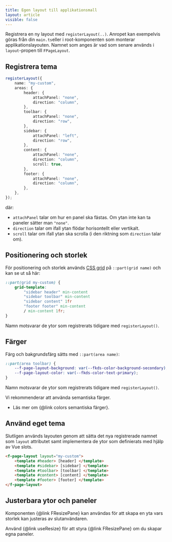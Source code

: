 ```yaml
---
title: Egen layout till applikationsmall
layout: article
visible: false
---
```


Registrera en ny layout med `registerLayout(..)`.
Anropet kan exempelvis göras från din `main.ts`eller i root-komponenten som monterar applikationslayouten.
Namnet som anges är vad som senare används i `layout`-propen till `FPageLayout`.

## Registrera tema

```ts
registerLayout({
    name: "my-custom",
    areas: {
        header: {
            attachPanel: "none",
            direction: "column",
        },
        toolbar: {
            attachPanel: "none",
            direction: "row",
        },
        sidebar: {
            attachPanel: "left",
            direction: "row",
        },
        content: {
            attachPanel: "none",
            direction: "column",
            scroll: true,
        },
        footer: {
            attachPanel: "none",
            direction: "column",
        },
    },
});
```

där:

- `attachPanel` talar om hur en panel ska fästas. Om ytan inte kan ta paneler sätter man `"none"`.
- `direction` talar om ifall ytan flödar horisontellt eller vertikalt.
- `scroll` talar om ifall ytan ska scrolla (i den riktning som `direction` talar om).

## Positionering och storlek

För positionering och storlek används [CSS grid](https://developer.mozilla.org/en-US/docs/Learn_web_development/Core/CSS_layout/Grids) på `::part(grid name)` och kan se ut så här:

```css
::part(grid my-custom) {
    grid-template:
        "sidebar header" min-content
        "sidebar toolbar" min-content
        "sidebar content" 1fr
        "footer footer" min-content
        / min-content 1fr;
}
```

Namn motsvarar de ytor som registrerats tidigare med `registerLayout()`.

## Färger

Färg och bakgrundsfärg sätts med `::part(area name)`:

```css
::part(area toolbar) {
    --f-page-layout-background: var(--fkds-color-background-secondary);
    --f-page-layout-color: var(--fkds-color-text-primary);
}
```

Namn motsvarar de ytor som registrerats tidigare med `registerLayout()`.

Vi rekommenderar att använda semantiska färger.

- Läs mer om {@link colors semantiska färger}.

## Använd eget tema

Slutligen används layouten genom att sätta det nya registrerade namnet som `layout` attributet samt implementera de ytor som definierats med hjälp av Vue slots.

```html static
<f-page-layout layout="my-custom">
    <template #header> [header] </template>
    <template #sidebar> [sidebar] </template>
    <template #toolbar> [toolbar] </template>
    <template #content> [content] </template>
    <template #footer> [footer] </template>
</f-page-layout>
```

## Justerbara ytor och paneler

Komponenten {@link FResizePane} kan användas för att skapa en yta vars storlek kan justeras av slutanvändaren.

Använd {@link useResize} för att styra {@link FResizePane} om du skapar egna paneler.
